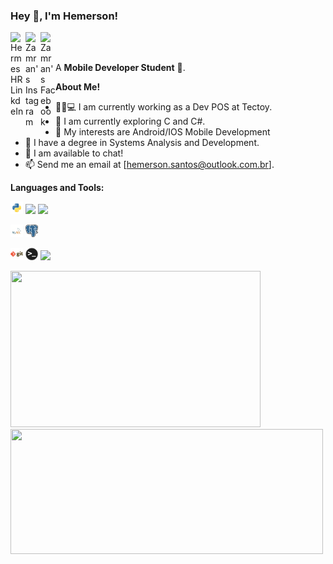 <!-- <h3 title="hehehe"> Hi there! 👋</h3> -->

<!--

-->
<h3 title="hehehe"> Hey 👋, I'm Hemerson!</h3>

<a href="https://www.linkedin.com/in/hemerson-santos-a71366138/">
  <img align="left" alt="HermesHR LinkdeIn" width="24px" src="https://cdn-icons-png.flaticon.com/512/174/174857.png" />
</a>
<a href="https://www.instagram.com/hermeshr/">
  <img align="left" alt="Zamran's Instagram" width="24px" src="https://cdn-icons-png.flaticon.com/512/174/174855.png" />
</a>
<a href="https://www.facebook.com/hemerson.ricardo/">
  <img align="left" alt="Zamran's Facebook" width="24px" src="https://cdn-icons-png.flaticon.com/512/174/174848.png" />
</a>

<br />
<br />

A **Mobile Developer Student** 🚀.

**About Me!**

- 👨🏽💻 I am currently working as a Dev POS at Tectoy.
- 🌱 I am currently exploring C and C#. 
- 🤔 My interests are Android/IOS Mobile Development
- 💼 I have a degree in Systems Analysis and Development.
- 💬 I am available to chat!
- 📫 Send me an email at [hemerson.santos@outlook.com.br].

**Languages and Tools:**  

<code><img height="20" src="https://raw.githubusercontent.com/github/explore/80688e429a7d4ef2fca1e82350fe8e3517d3494d/topics/python/python.png"></code>
<code><img height="20" src="https://raw.githubusercontent.com/UjwalKandi/UjwalKandi/changes-to-readme/svg/c-2975.svg"></code>
<code><img height="20" src="https://raw.githubusercontent.com/UjwalKandi/UjwalKandi/changes-to-readme/svg/java-4.svg"></code>

<code><img height="20" src="https://raw.githubusercontent.com/github/explore/80688e429a7d4ef2fca1e82350fe8e3517d3494d/topics/mysql/mysql.png"></code>
<code><img height="20" src="https://raw.githubusercontent.com/github/explore/80688e429a7d4ef2fca1e82350fe8e3517d3494d/topics/postgresql/postgresql.png"></code>

<code><img height="20" src="https://raw.githubusercontent.com/github/explore/80688e429a7d4ef2fca1e82350fe8e3517d3494d/topics/git/git.png"></code>
<code><img height="20" src="https://raw.githubusercontent.com/github/explore/80688e429a7d4ef2fca1e82350fe8e3517d3494d/topics/terminal/terminal.png"></code>
<code><img height="20" src="https://raw.githubusercontent.com/UjwalKandi/UjwalKandi/changes-to-readme/svg/visual-studio-code-1.svg"></code>

<div>
    <img width ="400cm" height="250cm" src="https://github-readme-stats.vercel.app/api/top-langs/?username=HermesHR&layout=compact&langs_count=16&theme=prussian"/>
    <img width = "500cm" height="200cm" src="https://github-readme-stats.vercel.app/api?username=HermesHR&show_icons=true&theme=prussian&include_all_commits=true&count_private=true"/>
</div>

